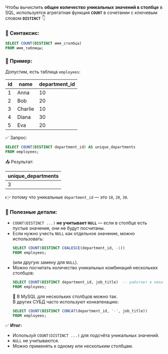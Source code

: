 Чтобы вычислить **общее количество уникальных значений в столбце** в SQL, используется агрегатная функция **`COUNT`** в сочетании с ключевым словом **`DISTINCT`** 👇
### 📌 Синтаксис:
```sql
SELECT COUNT(DISTINCT имя_столбца)
FROM имя_таблицы;
```
### 🧾 Пример:
Допустим, есть таблица `employees`:

|id|name|department_id|
|---|---|---|
|1|Anna|10|
|2|Bob|20|
|3|Charlie|10|
|4|Diana|30|
|5|Eva|20|
✅ Запрос:
```sql
SELECT COUNT(DISTINCT department_id) AS unique_departments
FROM employees;
```
📤 Результат:

|unique_departments|
|---|
|3|
👉 потому что уникальные `department_id` — это `10`, `20`, `30`.
### 📎 Полезные детали:
- `COUNT(DISTINCT ...)` **не учитывает `NULL`** — если в столбце есть пустые значения, они не будут посчитаны.
- Если нужно учесть `NULL` как отдельное значение, можно использовать:
    ```sql
    SELECT COUNT(DISTINCT COALESCE(department_id, -1))
    FROM employees;
    ```
    (или другую замену для `NULL`).
- Можно посчитать количество уникальных комбинаций нескольких столбцов:
    ```sql
    SELECT COUNT(DISTINCT department_id, job_title)  -- работает в некоторых СУБД
    FROM employees;
    ```
    📌 В MySQL для нескольких столбцов можно так.  
    В других СУБД часто используют конкатенацию:
    ```sql
    SELECT COUNT(DISTINCT CONCAT(department_id, '-', job_title))
    FROM employees;
    ```
✅ **Итог:**
- Используй `COUNT(DISTINCT ...)` для подсчёта уникальных значений.
- `NULL` не учитываются.
- Можно применять к одному или нескольким столбцам.